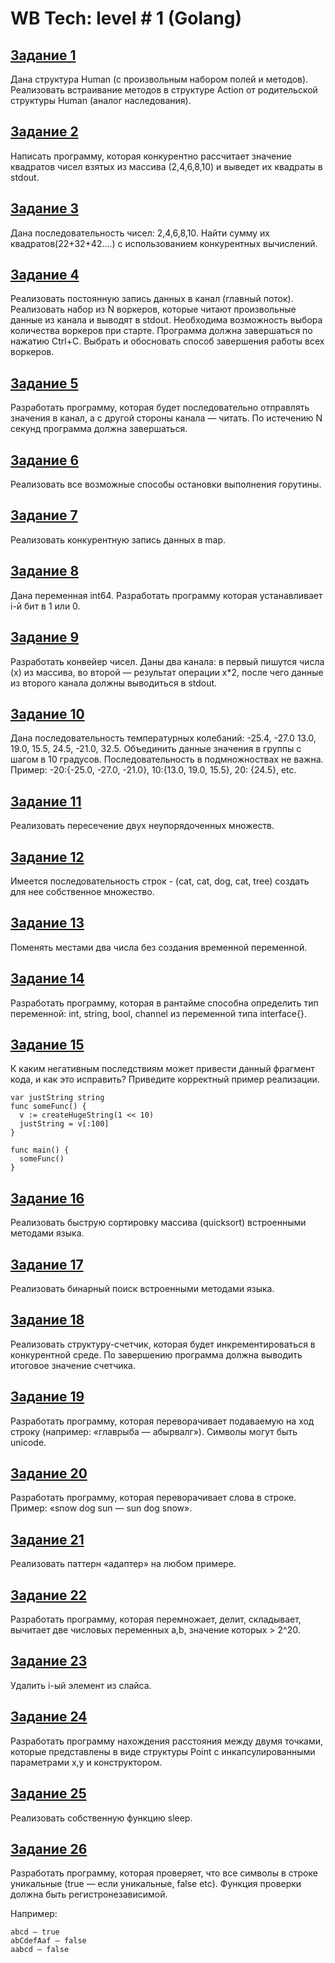 # WB Tech: level # 1 (Golang)

## [Задание 1](/1/1.go)
Дана структура Human (с произвольным набором полей и методов). Реализовать встраивание методов в структуре Action от родительской структуры Human (аналог наследования).

## [Задание 2](https://github.com/Generat17/wildberries_l1/blob/main/2/2.go)
Написать программу, которая конкурентно рассчитает значение квадратов чисел взятых из массива (2,4,6,8,10) и выведет их квадраты в stdout.

## [Задание 3](https://github.com/Generat17/wildberries_l1/blob/main/3/3.go)
Дана последовательность чисел: 2,4,6,8,10. Найти сумму их квадратов(22+32+42….) с использованием конкурентных вычислений.

## [Задание 4](https://github.com/Generat17/wildberries_l1/blob/main/4/4.go)
Реализовать постоянную запись данных в канал (главный поток). Реализовать набор из N воркеров, которые читают произвольные данные из канала и выводят в stdout. Необходима возможность выбора количества воркеров при старте. Программа должна завершаться по нажатию Ctrl+C. Выбрать и обосновать способ завершения работы всех воркеров.

## [Задание 5](https://github.com/Generat17/wildberries_l1/blob/main/5/5.go)
Разработать программу, которая будет последовательно отправлять значения в канал, а с другой стороны канала — читать. По истечению N секунд программа должна завершаться.

## [Задание 6](https://github.com/Generat17/wildberries_l1/blob/main/6/6.go)
Реализовать все возможные способы остановки выполнения горутины.

## [Задание 7](https://github.com/Generat17/wildberries_l1/blob/main/7/7.go)
Реализовать конкурентную запись данных в map.

## [Задание 8](https://github.com/Generat17/wildberries_l1/blob/main/8/8.go)
Дана переменная int64. Разработать программу которая устанавливает i-й бит в 1 или 0.

## [Задание 9](https://github.com/Generat17/wildberries_l1/blob/main/9/9.go)
Разработать конвейер чисел. Даны два канала: в первый пишутся числа (x) из массива, во второй — результат операции x*2, после чего данные из второго канала должны выводиться в stdout.

## [Задание 10](https://github.com/Generat17/wildberries_l1/blob/main/10/10.go)
Дана последовательность температурных колебаний: -25.4, -27.0 13.0, 19.0, 15.5, 24.5, -21.0, 32.5. Объединить данные значения в группы с шагом в 10 градусов. Последовательность в подмножноствах не важна.
Пример: -20:{-25.0, -27.0, -21.0}, 10:{13.0, 19.0, 15.5}, 20: {24.5}, etc.

## [Задание 11](https://github.com/Generat17/wildberries_l1/blob/main/11/11.go)
Реализовать пересечение двух неупорядоченных множеств.

## [Задание 12](https://github.com/Generat17/wildberries_l1/blob/main/12/12.go)
Имеется последовательность строк - (cat, cat, dog, cat, tree) создать для нее собственное множество.

## [Задание 13](https://github.com/Generat17/wildberries_l1/blob/main/13/13.go)
Поменять местами два числа без создания временной переменной.

## [Задание 14](https://github.com/Generat17/wildberries_l1/blob/main/14/14.go)
Разработать программу, которая в рантайме способна определить тип переменной: int, string, bool, channel из переменной типа interface{}.

## [Задание 15](https://github.com/Generat17/wildberries_l1/blob/main/15/15.go)
К каким негативным последствиям может привести данный фрагмент кода, и как это исправить? Приведите корректный пример реализации.

```
var justString string
func someFunc() {
  v := createHugeString(1 << 10)
  justString = v[:100]
}

func main() {
  someFunc()
}
```

## [Задание 16](https://github.com/Generat17/wildberries_l1/blob/main/16/16.go)
Реализовать быструю сортировку массива (quicksort) встроенными методами языка.

## [Задание 17](https://github.com/Generat17/wildberries_l1/blob/main/17/17.go)
Реализовать бинарный поиск встроенными методами языка.

## [Задание 18](https://github.com/Generat17/wildberries_l1/blob/main/18/18.go)
Реализовать структуру-счетчик, которая будет инкрементироваться в конкурентной среде. По завершению программа должна выводить итоговое значение счетчика.

## [Задание 19](https://github.com/Generat17/wildberries_l1/blob/main/19/19.go)
Разработать программу, которая переворачивает подаваемую на ход строку (например: «главрыба — абырвалг»). Символы могут быть unicode.

## [Задание 20](https://github.com/Generat17/wildberries_l1/blob/main/20/20.go)
Разработать программу, которая переворачивает слова в строке. 
Пример: «snow dog sun — sun dog snow».

## [Задание 21](https://github.com/Generat17/wildberries_l1/blob/main/21/21.go)
Реализовать паттерн «адаптер» на любом примере.

## [Задание 22](https://github.com/Generat17/wildberries_l1/blob/main/22/22.go)
Разработать программу, которая перемножает, делит, складывает, вычитает две числовых переменных a,b, значение которых > 2^20.

## [Задание 23](https://github.com/Generat17/wildberries_l1/blob/main/23/23.go)
Удалить i-ый элемент из слайса.

## [Задание 24](https://github.com/Generat17/wildberries_l1/blob/main/24/24.go)
Разработать программу нахождения расстояния между двумя точками, которые представлены в виде структуры Point с инкапсулированными параметрами x,y и конструктором.

## [Задание 25](https://github.com/Generat17/wildberries_l1/blob/main/25/25.go)
Реализовать собственную функцию sleep.

## [Задание 26](https://github.com/Generat17/wildberries_l1/blob/main/26/26.go)
Разработать программу, которая проверяет, что все символы в строке уникальные (true — если уникальные, false etc). Функция проверки должна быть регистронезависимой.

Например:
```
abcd — true
abCdefAaf — false
aabcd — false
```

